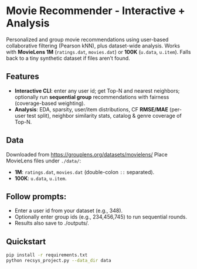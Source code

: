 # Movie Recommender - Interactive + Analysis

Personalized and group movie recommendations using user-based collaborative filtering (Pearson kNN), plus dataset-wide analysis. Works with **MovieLens 1M** (`ratings.dat`, `movies.dat`) or **100K** (`u.data`, `u.item`). Falls back to a tiny synthetic dataset if files aren’t found.

## Features
- **Interactive CLI**: enter any user id; get Top-N and nearest neighbors; optionally run **sequential group** recommendations with fairness (coverage-based weighting).
- **Analysis**: EDA, sparsity, user/item distributions, CF **RMSE/MAE** (per-user test split), neighbor similarity stats, catalog & genre coverage of Top-N.

## Data
Downloaded from https://grouplens.org/datasets/movielens/
Place MovieLens files under `./data/`:
- **1M**: `ratings.dat`, `movies.dat` (double-colon `::` separated).
- **100K**: `u.data`, `u.item`.

## Follow prompts:

- Enter a user id from your dataset (e.g., 348).
- Optionally enter group ids (e.g., 234,456,745) to run sequential rounds.
- Results also save to ./outputs/.

## Quickstart
```bash
pip install -r requirements.txt
python recsys_project.py --data_dir data
